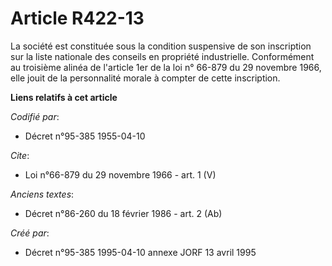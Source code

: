 # Article R422-13

La société est constituée sous la condition suspensive de son inscription sur la liste nationale des conseils en propriété
industrielle. Conformément au troisième alinéa de l'article 1er de la loi n° 66-879 du 29 novembre 1966, elle jouit de la
personnalité morale à compter de cette inscription.

**Liens relatifs à cet article**

_Codifié par_:

  - Décret n°95-385 1955-04-10

_Cite_:

  - Loi n°66-879 du 29 novembre 1966 - art. 1 (V)

_Anciens textes_:

  - Décret n°86-260 du 18 février 1986 - art. 2 (Ab)

_Créé par_:

  - Décret n°95-385 1995-04-10 annexe JORF 13 avril 1995
